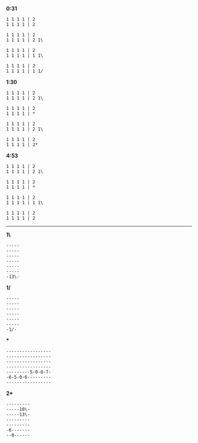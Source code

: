 **0:31**
```
1 1 1 1 | 2
1 1 1 1 | 2

1 1 1 1 | 2
1 1 1 1 | 2 1\

1 1 1 1 | 2
1 1 1 1 | 1 1\

1 1 1 1 | 2
1 1 1 1 | 1 1/
```

**1:30**
```
1 1 1 1 | 2
1 1 1 1 | 2 1\

1 1 1 1 | 2
1 1 1 1 | *

1 1 1 1 | 2
1 1 1 1 | 2 1\

1 1 1 1 | 2
1 1 1 1 | 2*
```

**4:53**
```
1 1 1 1 | 2
1 1 1 1 | 2 1\

1 1 1 1 | 2
1 1 1 1 | *

1 1 1 1 | 2
1 1 1 1 | 1 1\

1 1 1 1 | 2
1 1 1 1 | 2
```

---

**1\\**
```
-----
-----
-----
-----
-----
-----
-13\-
```

**1/**
```
-----
-----
-----
-----
-----
-----
-1/-
```

**\***
```
-----------------
-----------------
-----------------
-----------------
---------5-0-8-7-
-6-5-0-6---------
-----------------
```

**2\***
```
---------
-----10\-
-----13\-
---------
---------
-6-------
--0------
```